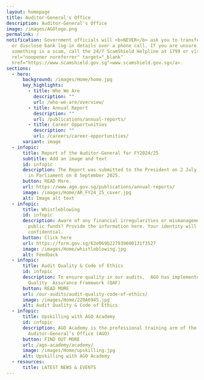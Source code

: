 ```yaml
---
layout: homepage
title: Auditor-General's Office
description: Auditor-General's Office
image: /images/AGOlogo.png
permalink: /
notification: Government officials will <b>NEVER</b> ask you to transfer money
  or disclose bank log-in details over a phone call. If you are unsure if
  something is a scam, call the 24/7 ScamShield Helpline at 1799 or visit <a
  rel="noopener noreferrer" target="_blank"
  href="https://www.scamshield.gov.sg">www.scamshield.gov.sg</a>.
sections:
  - hero:
      background: /images/Home/home.jpg
      key_highlights:
        - title: Who We Are
          description: ""
          url: /who-we-are/overview/
        - title: Annual Report
          description: ""
          url: /publications/annual-reports/
        - title: Career Opportunities
          description: ""
          url: /careers/career-opportunities/
      variant: image
  - infopic:
      title: Report of the Auditor-General for FY2024/25
      subtitle: Add an image and text
      id: infopic
      description: The Report was submitted to the President on 2 July 2025 and tabled
        in Parliament on 8 September 2025.
      button: READ More
      url: https://www.ago.gov.sg/publications/annual-reports/
      image: /images/Home/AR_FY24_25_cover.jpg
      alt: Image alt text
  - infopic:
      title: Whistleblowing
      id: infopic
      description: Aware of any financial irregularities or mismanagement involving
        public funds? Provide the information here. Your identity will be kept
        confidential.
      button: Click here
      url: https://form.gov.sg/63e069b227939600131f3527
      image: /images/Home/whistleblowing.jpg
      alt: Feedback
  - infopic:
      title: Audit Quality & Code of Ethics
      id: infopic
      description: To ensure quality in our audits,  AGO has implemented a
        Quality  Assurance Framework (QAF)
      button: READ MORE
      url: /our-audits/audit-quality-code-of-ethics/
      image: /images/Home/2Z0A6945.jpg
      alt: Audit Quality & Code of Ethics
  - infopic:
      title: Upskilling with AGO Academy
      id: infopic
      description: AGO Academy is the professional training arm of the
        Auditor-General’s Office (AGO)
      button: FIND OUT MORE
      url: /ago-academy/academy/
      image: /images/Home/upskilling.jpg
      alt: Upskilling with AGO Academy
  - resources:
      title: LATEST NEWS & EVENTS
---
```

